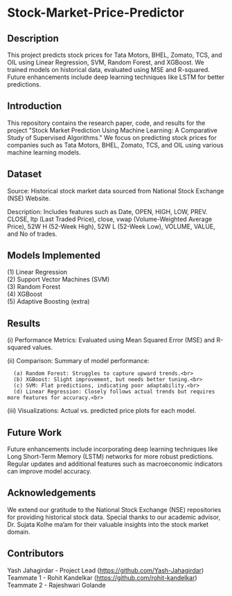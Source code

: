 # Stock-Market-Price-Predictor
## Description

This project predicts stock prices for Tata Motors, BHEL, Zomato, TCS, and OIL using Linear Regression, SVM, Random Forest, and XGBoost. We trained models on historical data, evaluated using MSE and R-squared. Future enhancements include deep learning techniques like LSTM for better predictions.

## Introduction

This repository contains the research paper, code, and results for the project "Stock Market Prediction Using Machine Learning: A Comparative Study of Supervised Algorithms." We focus on predicting stock prices for companies such as Tata Motors, BHEL, Zomato, TCS, and OIL using various machine learning models.

## Dataset

Source: Historical stock market data sourced from National Stock Exchange (NSE) Website.

Description: Includes features such as Date, OPEN, HIGH, LOW, PREV. CLOSE, ltp (Last Traded Price), close, vwap (Volume-Weighted Average Price), 52W H (52-Week High), 52W L (52-Week Low), VOLUME, VALUE, and No of trades.

## Models Implemented

(1) Linear Regression<br> 
(2) Support Vector Machines (SVM)<br>
(3) Random Forest<br>
(4) XGBoost<br>
(5) Adaptive Boosting (extra)<br> 

## Results

 (i) Performance Metrics: Evaluated using Mean Squared Error (MSE) and R-squared values.

 (ii) Comparison: Summary of model performance:

      (a) Random Forest: Struggles to capture upward trends.<br>
      (b) XGBoost: Slight improvement, but needs better tuning.<br>
      (c) SVM: Flat predictions, indicating poor adaptability.<br>
      (d) Linear Regression: Closely follows actual trends but requires more features for accuracy.<br>

 (iii) Visualizations: Actual vs. predicted price plots for each model.

## Future Work

Future enhancements include incorporating deep learning techniques like Long Short-Term Memory (LSTM) networks for more robust predictions. Regular updates and additional features such as macroeconomic indicators can improve model accuracy.

## Acknowledgements

We extend our gratitude to the National Stock Exchange (NSE) repositories for providing historical stock data. Special thanks to our academic advisor, Dr. Sujata Kolhe ma’am for their valuable insights into the stock market domain.

## Contributors

Yash Jahagirdar - Project Lead (https://github.com/Yash-Jahagirdar)
Teammate 1 - Rohit Kandelkar (https://github.com/rohit-kandelkar)
Teammate 2 - Rajeshwari Golande
